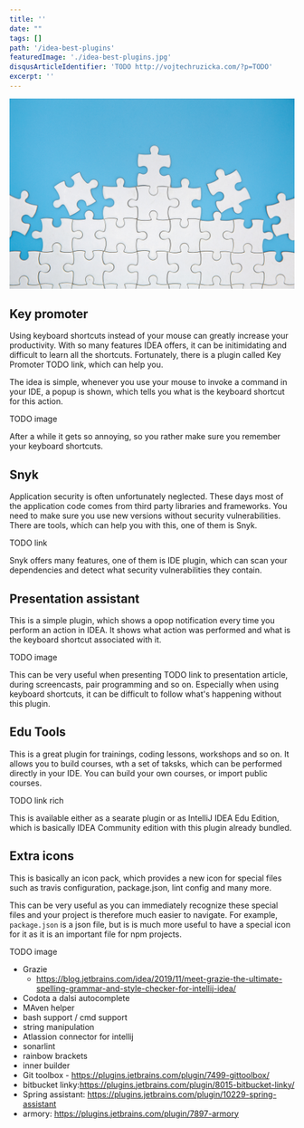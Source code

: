 ```yaml
---
title: ''
date: ""
tags: []
path: '/idea-best-plugins'
featuredImage: './idea-best-plugins.jpg'
disqusArticleIdentifier: 'TODO http://vojtechruzicka.com/?p=TODO'
excerpt: ''
---
```


![IDEA best plugins](./idea-best-plugins.jpg)

## Key promoter
Using keyboard shortcuts instead of your mouse can greatly increase your productivity. With so many features IDEA offers, it can be initimidating and difficult to learn all the shortcuts. Fortunately, there is a plugin called Key Promoter TODO link, which can help you. 

The idea is simple, whenever you use your mouse to invoke a command in your IDE, a popup is shown, which tells you what is the keyboard shortcut for this action.

TODO image 

After a while it gets so annoying, so you rather make sure you remember your keyboard shortcuts.

## Snyk
Application security is often unfortunately neglected. These days most of the application code comes from third party libraries and frameworks. You need to make sure you use new versions without security vulnerabilities. There are tools, which can help you with this, one of them is Snyk.

TODO link

Snyk offers many features, one of them is IDE plugin, which can scan your dependencies and detect what security vulnerabilities they contain.

## Presentation assistant
This is a simple plugin, which shows a opop notification every time you perform an action in IDEA. It shows what action was performed and what is the keyboard shortcut associated with it.

TODO image

This can be very useful when presenting TODO link to presentation article, during screencasts, pair programming and so on. Especially when using keyboard shortcuts, it can be difficult to follow what's happening without this plugin.

## Edu Tools
This is a great plugin for trainings, coding lessons, workshops and so on. It allows you to build courses, wth a set of taksks, which can be performed directly in your IDE. You can build your own courses, or import public courses.

TODO link rich

This is available either as a searate plugin or as IntelliJ IDEA Edu Edition, which is basically IDEA Community edition with this plugin already bundled.

## Extra icons
This is basically an icon pack, which provides a new icon for special files such as travis configuration, package.json, lint config and many more.

This can be very useful as you can immediately recognize these special files and your project is therefore much easier to navigate. For example, `package.json` is a json file, but is is much more useful to have a special icon for it as it is an important file for npm projects.

TODO image


- Grazie
  - https://blog.jetbrains.com/idea/2019/11/meet-grazie-the-ultimate-spelling-grammar-and-style-checker-for-intellij-idea/
- Codota a dalsi autocomplete
- MAven helper
- bash support / cmd support
- string manipulation
- Atlassion connector for intellij 
- sonarlint
- rainbow brackets
- inner builder
- Git toolbox - https://plugins.jetbrains.com/plugin/7499-gittoolbox/
- bitbucket linky:https://plugins.jetbrains.com/plugin/8015-bitbucket-linky/
- Spring assistant: https://plugins.jetbrains.com/plugin/10229-spring-assistant
- armory: https://plugins.jetbrains.com/plugin/7897-armory